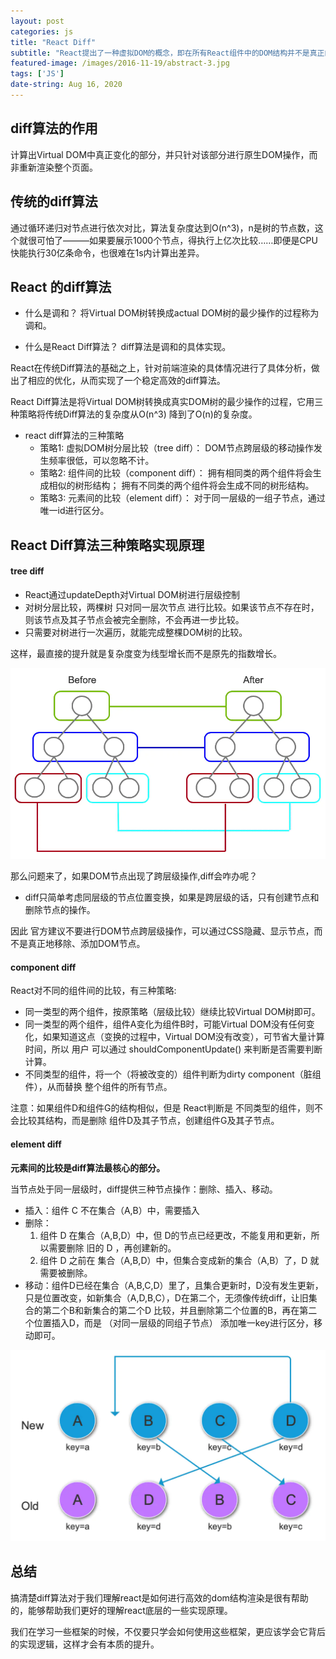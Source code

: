 ```yaml
---
layout: post
categories: js
title: "React Diff"
subtitle: "React提出了一种虚拟DOM的概念，即在所有React组件中的DOM结构并不是真正的DOM结构，而是虚拟的，当在浏览器运行的时候，这些虚拟的DOM结构才变为真实的DOM结构。"
featured-image: /images/2016-11-19/abstract-3.jpg
tags: ['JS']
date-string: Aug 16, 2020
---
```


## diff算法的作用

计算出Virtual DOM中真正变化的部分，并只针对该部分进行原生DOM操作，而非重新渲染整个页面。

## 传统的diff算法

通过循环递归对节点进行依次对比，算法复杂度达到O(n^3)，n是树的节点数，这个就很可怕了———如果要展示1000个节点，得执行上亿次比较……即便是CPU快能执行30亿条命令，也很难在1s内计算出差异。

## React 的diff算法

- 什么是调和？
将Virtual DOM树转换成actual DOM树的最少操作的过程称为调和。

- 什么是React Diff算法？
diff算法是调和的具体实现。 

React在传统Diff算法的基础之上，针对前端渲染的具体情况进行了具体分析，做出了相应的优化，从而实现了一个稳定高效的diff算法。

React Diff算法是将Virtual DOM树转换成真实DOM树的最少操作的过程，它用三种策略将传统Diff算法的复杂度从O(n^3) 降到了O(n)的复杂度。

- react diff算法的三种策略
  - 策略1: 虚拟DOM树分层比较（tree diff）：
     DOM节点跨层级的移动操作发生频率很低，可以忽略不计。
  - 策略2: 组件间的比较（component diff）：
     拥有相同类的两个组件将会生成相似的树形结构；
     拥有不同类的两个组件将会生成不同的树形结构。
  - 策略3: 元素间的比较（element diff）：
     对于同一层级的一组子节点，通过唯一id进行区分。

## React Diff算法三种策略实现原理

#### tree diff
- React通过updateDepth对Virtual DOM树进行层级控制
- 对树分层比较，两棵树 只对同一层次节点 进行比较。如果该节点不存在时，则该节点及其子节点会被完全删除，不会再进一步比较。
- 只需要对树进行一次遍历，就能完成整棵DOM树的比较。

这样，最直接的提升就是复杂度变为线型增长而不是原先的指数增长。

<img src="/images/img/diff/diff.webp" alt="" >

那么问题来了，如果DOM节点出现了跨层级操作,diff会咋办呢？

- diff只简单考虑同层级的节点位置变换，如果是跨层级的话，只有创建节点和删除节点的操作。

因此 官方建议不要进行DOM节点跨层级操作，可以通过CSS隐藏、显示节点，而不是真正地移除、添加DOM节点。

#### component diff

React对不同的组件间的比较，有三种策略:
- 同一类型的两个组件，按原策略（层级比较）继续比较Virtual DOM树即可。
- 同一类型的两个组件，组件A变化为组件B时，可能Virtual DOM没有任何变化，如果知道这点（变换的过程中，Virtual DOM没有改变），可节省大量计算时间，所以 用户 可以通过 shouldComponentUpdate() 来判断是否需要判断计算。
- 不同类型的组件，将一个（将被改变的）组件判断为dirty component（脏组件），从而替换 整个组件的所有节点。

注意：如果组件D和组件G的结构相似，但是 React判断是 不同类型的组件，则不会比较其结构，而是删除 组件D及其子节点，创建组件G及其子节点。

#### element diff

**元素间的比较是diff算法最核心的部分。**

当节点处于同一层级时，diff提供三种节点操作：删除、插入、移动。
- 插入：组件 C 不在集合（A,B）中，需要插入
- 删除：
  1. 组件 D 在集合（A,B,D）中，但 D的节点已经更改，不能复用和更新，所以需要删除 旧的 D ，再创建新的。
  2. 组件 D 之前在 集合（A,B,D）中，但集合变成新的集合（A,B）了，D 就需要被删除。
- 移动：组件D已经在集合（A,B,C,D）里了，且集合更新时，D没有发生更新，只是位置改变，如新集合（A,D,B,C），D在第二个，无须像传统diff，让旧集合的第二个B和新集合的第二个D 比较，并且删除第二个位置的B，再在第二个位置插入D，而是 （对同一层级的同组子节点） 添加唯一key进行区分，移动即可。


<img src="/images/img/diff/elementDiff.webp" alt="" >


## 总结

搞清楚diff算法对于我们理解react是如何进行高效的dom结构渲染是很有帮助的，能够帮助我们更好的理解react底层的一些实现原理。

我们在学习一些框架的时候，不仅要只学会如何使用这些框架，更应该学会它背后的实现逻辑，这样才会有本质的提升。

